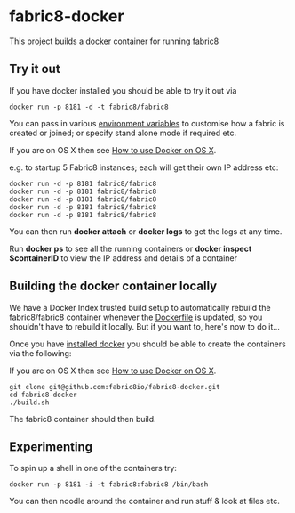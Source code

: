 fabric8-docker
==============

This project builds a [docker](http://docker.io/) container for running [fabric8](http://fabric8.io/)

Try it out
----------

If you have docker installed you should be able to try it out via

    docker run -p 8181 -d -t fabric8/fabric8

You can pass in various [environment variables](http://fabric8.io/#/site/book/doc/index.md?chapter=environmentVariables_md) to customise how a fabric is created or joined; or specify stand alone mode if required etc.

If you are on OS X then see [How to use Docker on OS X](DockerOnOSX.md).

e.g. to startup 5 Fabric8 instances; each will get their own IP address etc:

    docker run -d -p 8181 fabric8/fabric8
    docker run -d -p 8181 fabric8/fabric8
    docker run -d -p 8181 fabric8/fabric8
    docker run -d -p 8181 fabric8/fabric8
    docker run -d -p 8181 fabric8/fabric8
    
You can then run **docker attach** or **docker logs** to get the logs at any time.

Run  **docker ps** to see all the running containers or **docker inspect $containerID** to view the IP address and details of a container


Building the docker container locally
-------------------------------------

We have a Docker Index trusted build setup to automatically rebuild the fabric8/fabric8 container whenever the [Dockerfile](https://github.com/fabric8io/fabric8-docker/blob/master/Dockerfile) is updated, so you shouldn't have to rebuild it locally. But if you want to, here's now to do it...

Once you have [installed docker](https://www.docker.io/gettingstarted/#h_installation) you should be able to create the containers via the following:

If you are on OS X then see [How to use Docker on OS X](DockerOnOSX.md).

    git clone git@github.com:fabric8io/fabric8-docker.git
    cd fabric8-docker
    ./build.sh

The fabric8 container should then build.

Experimenting
-------------

To spin up a shell in one of the containers try:

    docker run -p 8181 -i -t fabric8:fabric8 /bin/bash

You can then noodle around the container and run stuff & look at files etc.

